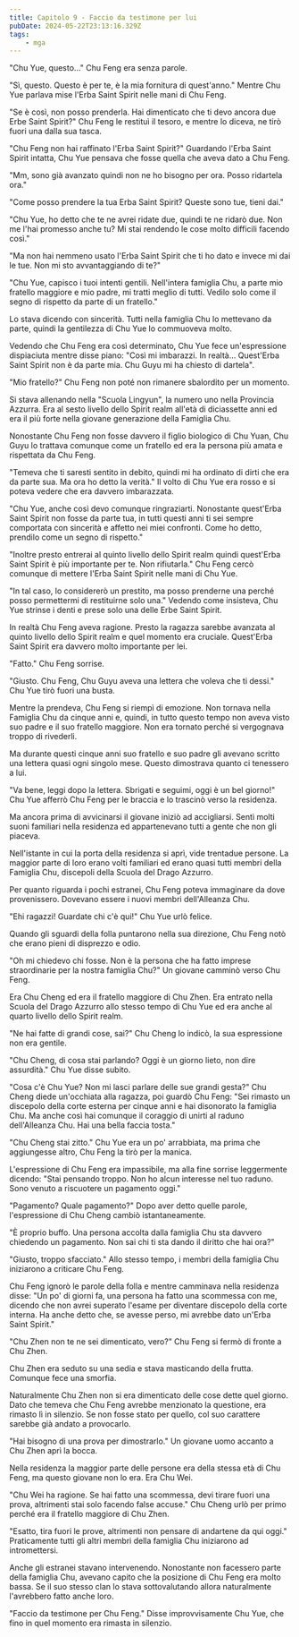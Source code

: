```yaml
---
title: Capitolo 9 - Faccio da testimone per lui
pubDate: 2024-05-22T23:13:16.329Z
tags:
    - mga
---
```



"Chu Yue, questo..." Chu Feng era senza parole.


"Sì, questo. Questo è per te, è la mia fornitura di quest'anno." Mentre Chu Yue parlava mise l'Erba Saint Spirit nelle mani di Chu Feng.


"Se è così, non posso prenderla. Hai dimenticato che ti devo ancora due Erbe Saint Spirit?" Chu Feng le restituì il tesoro, e mentre lo diceva, ne tirò fuori una dalla sua tasca.


"Chu Feng non hai raffinato l'Erba Saint Spirit?" Guardando l'Erba Saint Spirit intatta, Chu Yue pensava che fosse quella che aveva dato a Chu Feng.


"Mm, sono già avanzato quindi non ne ho bisogno per ora. Posso ridartela ora."


"Come posso prendere la tua Erba Saint Spirit? Queste sono tue, tieni dai."


"Chu Yue, ho detto che te ne avrei ridate due, quindi te ne ridarò due. Non me l'hai promesso anche tu? Mi stai rendendo le cose molto difficili facendo così."


"Ma non hai nemmeno usato l'Erba Saint Spirit che ti ho dato e invece mi dai le tue. Non mi sto avvantaggiando di te?"


"Chu Yue, capisco i tuoi intenti gentili. Nell'intera famiglia Chu, a parte mio fratello maggiore e mio padre, mi tratti meglio di tutti. Vedilo solo come il segno di rispetto da parte di un fratello."


Lo stava dicendo con sincerità. Tutti nella famiglia Chu lo mettevano da parte, quindi la gentilezza di Chu Yue lo commuoveva molto.


Vedendo che Chu Feng era così determinato, Chu Yue fece un'espressione dispiaciuta mentre disse piano: "Così mi imbarazzi. In realtà... Quest'Erba Saint Spirit non è da parte mia. Chu Guyu mi ha chiesto di dartela".


"Mio fratello?" Chu Feng non poté non rimanere sbalordito per un momento.


Si stava allenando nella "Scuola Lingyun", la numero uno nella Provincia Azzurra. Era al sesto livello dello Spirit realm all'età di diciassette anni ed era il più forte nella giovane generazione della Famiglia Chu.


Nonostante Chu Feng non fosse davvero il figlio biologico di Chu Yuan, Chu Guyu lo trattava comunque come un fratello ed era la persona più amata e rispettata da Chu Feng.


"Temeva che ti saresti sentito in debito, quindi mi ha ordinato di dirti che era da parte sua. Ma ora ho detto la verità." Il volto di Chu Yue era rosso e si poteva vedere che era davvero imbarazzata.


"Chu Yue, anche così devo comunque ringraziarti. Nonostante quest'Erba Saint Spirit non fosse da parte tua, in tutti questi anni ti sei sempre comportata con sincerità e affetto nei miei confronti. Come ho detto, prendilo come un segno di rispetto."


"Inoltre presto entrerai al quinto livello dello Spirit realm quindi quest'Erba Saint Spirit è più importante per te. Non rifiutarla." Chu Feng cercò comunque di mettere l'Erba Saint Spirit nelle mani di Chu Yue.


"In tal caso, lo considererò un prestito, ma posso prenderne una perché posso permettermi di restituirne solo una." Vedendo come insisteva, Chu Yue strinse i denti e prese solo una delle Erbe Saint Spirit.


In realtà Chu Feng aveva ragione. Presto la ragazza sarebbe avanzata al quinto livello dello Spirit realm e quel momento era cruciale. Quest'Erba Saint Spirit era davvero molto importante per lei.


"Fatto." Chu Feng sorrise.


"Giusto. Chu Feng, Chu Guyu aveva una lettera che voleva che ti dessi." Chu Yue tirò fuori una busta.


Mentre la prendeva, Chu Feng si riempì di emozione. Non tornava nella Famiglia Chu da cinque anni e, quindi, in tutto questo tempo non aveva visto suo padre e il suo fratello maggiore. Non era tornato perché si vergognava troppo di rivederli.


Ma durante questi cinque anni suo fratello e suo padre gli avevano scritto una lettera quasi ogni singolo mese.
Questo dimostrava quanto ci tenessero a lui.


"Va bene, leggi dopo la lettera. Sbrigati e seguimi, oggi è un bel giorno!" Chu Yue afferrò Chu Feng per le braccia e lo trascinò verso la residenza.


Ma ancora prima di avvicinarsi il giovane iniziò ad accigliarsi. Sentì molti suoni familiari nella residenza ed appartenevano tutti a gente che non gli piaceva.


Nell'istante in cui la porta della residenza si aprì, vide trentadue persone. La maggior parte di loro erano volti familiari ed erano quasi tutti membri della Famiglia Chu, discepoli della Scuola del Drago Azzurro.


Per quanto riguarda i pochi estranei, Chu Feng poteva immaginare da dove provenissero. Dovevano essere i nuovi membri dell'Alleanza Chu.


"Ehi ragazzi! Guardate chi c'è qui!" Chu Yue urlò felice.


Quando gli sguardi della folla puntarono nella sua direzione, Chu Feng notò che erano pieni di disprezzo e odio.


"Oh mi chiedevo chi fosse. Non è la persona che ha fatto imprese straordinarie per la nostra famiglia Chu?" Un giovane camminò verso Chu Feng.


Era Chu Cheng ed era il fratello maggiore di Chu Zhen. Era entrato nella Scuola del Drago Azzurro allo stesso tempo di Chu Yue ed era anche al quarto livello dello Spirit realm.


"Ne hai fatte di grandi cose, sai?" Chu Cheng lo indicò, la sua espressione non era gentile.


"Chu Cheng, di cosa stai parlando? Oggi è un giorno lieto, non dire assurdità." Chu Yue disse subito.


"Cosa c'è Chu Yue? Non mi lasci parlare delle sue grandi gesta?" Chu Cheng diede un'occhiata alla ragazza, poi guardò Chu Feng: "Sei rimasto un discepolo della corte esterna per cinque anni e hai disonorato la famiglia Chu. Ma anche così hai comunque il coraggio di unirti al raduno dell'Alleanza Chu. Hai una bella faccia tosta."


"Chu Cheng stai zitto." Chu Yue era un po' arrabbiata, ma prima che aggiungesse altro, Chu Feng la tirò per la manica.


L'espressione di Chu Feng era impassibile, ma alla fine sorrise leggermente dicendo: "Stai pensando troppo.
Non ho alcun interesse nel tuo raduno. Sono venuto a riscuotere un pagamento oggi."


"Pagamento? Quale pagamento?" Dopo aver detto quelle parole, l'espressione di Chu Cheng cambiò istantaneamente.


"È proprio buffo. Una persona accolta dalla famiglia Chu sta davvero chiedendo un pagamento. Non sai chi ti sta dando il diritto che hai ora?"


"Giusto, troppo sfacciato." Allo stesso tempo, i membri della famiglia Chu iniziarono a criticare Chu Feng.


Chu Feng ignorò le parole della folla e mentre camminava nella residenza disse: "Un po' di giorni fa, una persona ha fatto una scommessa con me, dicendo che non avrei superato l'esame per diventare discepolo della corte interna. Ha anche detto che, se avesse perso, mi avrebbe dato un'Erba Saint Spirit."


"Chu Zhen non te ne sei dimenticato, vero?" Chu Feng si fermò di fronte a Chu Zhen.


Chu Zhen era seduto su una sedia e stava masticando della frutta. Comunque fece una smorfia.


Naturalmente Chu Zhen non si era dimenticato delle cose dette quel giorno. Dato che temeva che Chu Feng avrebbe menzionato la questione, era rimasto lì in silenzio. Se non fosse stato per quello, col suo carattere sarebbe già andato a provocarlo.


"Hai bisogno di una prova per dimostrarlo." Un giovane uomo accanto a Chu Zhen aprì la bocca.


Nella residenza la maggior parte delle persone era della stessa età di Chu Feng, ma questo giovane non lo era. Era Chu Wei.


"Chu Wei ha ragione. Se hai fatto una scommessa, devi tirare fuori una prova, altrimenti stai solo facendo false accuse." Chu Cheng urlò per primo perché era il fratello maggiore di Chu Zhen.


"Esatto, tira fuori le prove, altrimenti non pensare di andartene da qui oggi." Praticamente tutti gli altri membri della famiglia Chu iniziarono ad intromettersi.


Anche gli estranei stavano intervenendo. Nonostante non facessero parte della famiglia Chu, avevano capito che la posizione di Chu Feng era molto bassa. Se il suo stesso clan lo stava sottovalutando allora naturalmente l'avrebbero fatto anche loro.


"Faccio da testimone per Chu Feng." Disse improvvisamente Chu Yue, che fino in quel momento era rimasta in silenzio.



